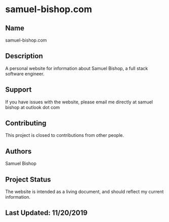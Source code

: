 ﻿# samuel-bishop.com
## Name
samuel-bishop.com
## Description
A personal website for information about Samuel Bishop, a full stack software engineer.
## Support
If you have issues with the website, please email me directly at samuel bishop at outlook dot com
## Contributing
This project is closed to contributions from other people.
## Authors
Samuel Bishop
## Project Status
The website is intended as a living document, and should reflect my current information.
## Last Updated: 11/20/2019
